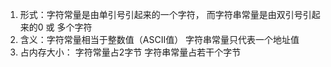 1. 形式：字符常量是由单引号引起来的一个字符， 而字符串常量是由双引号引起来的0 或 多个字符
2. 含义：字符常量相当于整数值（ASCII值） 字符串常量只代表一个地址值
3. 占内存大小： 字符常量占2字节  字符串常量占若干个字节